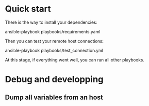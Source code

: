 # Quick start

There is the way to install your dependencies:

  ansible-playbook  playbooks/requirements.yaml

Then you can test your remote host connections:
  
  ansible-playbook  playbooks/test_connection.yml

At this stage, if everything went well, you can run all other playbooks.


# Debug and developping

## Dump all variables from an host

